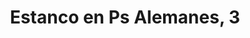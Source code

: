 ---
title: "Estanco en Ps Alemanes, 3"
url: /las-rozas-de-madrid/estanco-en-ps-alemanes-3/
shop: Tabak
---
